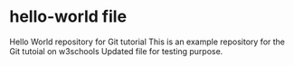 # hello-world file
Hello World repository for Git tutorial
This is an example repository for the Git tutoial on w3schools 
Updated file for testing purpose.
